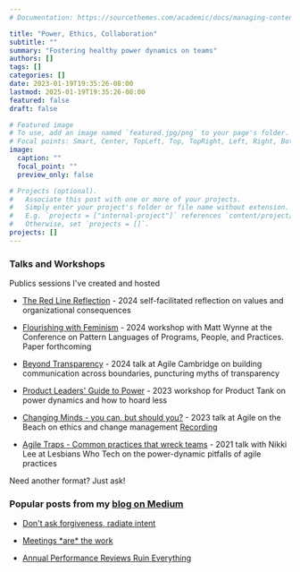 ```yaml
---
# Documentation: https://sourcethemes.com/academic/docs/managing-content/

title: "Power, Ethics, Collaboration"
subtitle: ""
summary: "Fostering healthy power dynamics on teams"
authors: []
tags: []
categories: []
date: 2023-01-19T19:35:26-08:00
lastmod: 2025-01-19T19:35:26-08:00
featured: false
draft: false

# Featured image
# To use, add an image named `featured.jpg/png` to your page's folder.
# Focal points: Smart, Center, TopLeft, Top, TopRight, Left, Right, BottomLeft, Bottom, BottomRight.
image:
  caption: ""
  focal_point: ""
  preview_only: false

# Projects (optional).
#   Associate this post with one or more of your projects.
#   Simply enter your project's folder or file name without extension.
#   E.g. `projects = ["internal-project"]` references `content/project/deep-learning/index.md`.
#   Otherwise, set `projects = []`.
projects: []
---
```


### Talks and Workshops

Publics sessions I've created and hosted

* [The Red Line Reflection](https://medium.com/@ElizAyer/the-red-line-reflection-drawing-a-line-on-acceptable-consequences-94bbb79bc1f7) - 2024 self-facilitated reflection on values and organizational consequences  


* [Flourishing with Feminism](Flourishing-with-Feminism-PLoP-Ayer-Wynne.pdf) - 2024 workshop with Matt Wynne at the Conference on Pattern Languages of Programs, People, and Practices. Paper forthcoming


* [Beyond Transparency](AgileCambridge24-Ayer.pdf) - 2024 talk at Agile Cambridge on building communication across boundaries, puncturing myths of transparency

* [Product Leaders' Guide to Power](Product-Leaders-Guide-to-Power.pdf) - 2023 workshop for Product Tank on power dynamics and how to hoard less 

* [Changing Minds - you can, but should you?](Ethics-of-Influence-Ayer.pdf) - 2023 talk at Agile on the Beach on ethics and change management [Recording](https://www.youtube.com/watch?v=48ZstwZypqc)

* [Agile Traps - Common practices that wreck teams](lwt-agiletraps-ayer-lee.pdf) - 2021 talk with Nikki Lee at Lesbians Who Tech on the power-dynamic pitfalls of agile practices

Need another format? Just ask!


### Popular posts from my [blog on Medium](https://medium.com/@elizayer)



* [Don't ask forgiveness, radiate intent](https://medium.com/@ElizAyer/dont-ask-forgiveness-radiate-intent-d36fd22393a3) 

* [Meetings \*are\* the work](https://medium.com/@ElizAyer/meetings-are-the-work-9e429dde6aa3)

* [Annual Performance Reviews Ruin Everything](https://medium.com/@ElizAyer/annual-performance-reviews-ruin-everything-7464e07dff3a)




